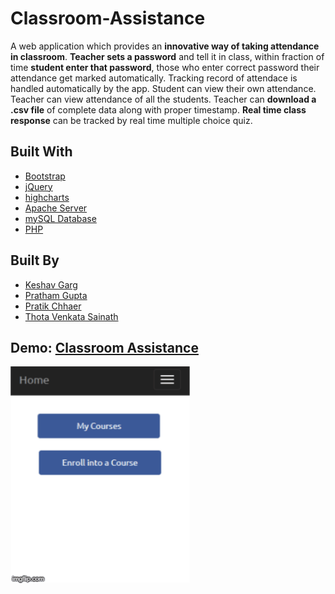 # Classroom-Assistance

A web application which provides an **innovative way of taking attendance in classroom**. **Teacher sets a password** and tell it in class, within fraction of time **student enter that password**, those who enter correct password their attendance get marked automatically. Tracking record of attendace is handled automatically by the app. Student can view their own attendance. Teacher can view attendance of all the students. Teacher can **download a .csv file** of complete data along with proper timestamp. **Real time class response** can be tracked by real time multiple choice quiz.

## Built With

* [Bootstrap](https://getbootstrap.com/)
* [jQuery](https://jquery.com/)
* [highcharts](https://www.highcharts.com/)
* [Apache Server](https://httpd.apache.org/)
* [mySQL Database](https://www.mysql.com/)
* [PHP](http://www.php.net/)

## Built By

* [Keshav Garg]()
* [Pratham Gupta](https://github.com/null97)
* [Pratik Chhaer](https://github.com/Pratik-Chhajer)
* [Thota Venkata Sainath](https://github.com/nathias2004)

## Demo: [Classroom Assistance](http://classroomassistance.esy.es/web/index.php)

![Alt text](images/1.gif?raw=true "Classroom Assistance Demo")